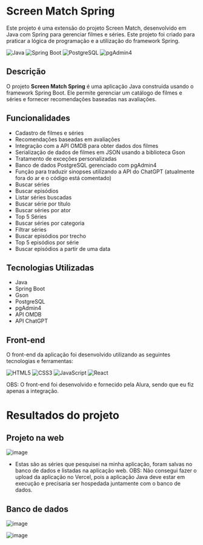 # Screen Match Spring

Este projeto é uma extensão do projeto Screen Match, desenvolvido em Java com Spring para gerenciar filmes e séries. Este projeto foi criado para praticar a lógica de programação e a utilização do framework Spring.

![Java](https://img.shields.io/badge/Java-ED8B00?style=for-the-badge&logo=java&logoColor=white)
![Spring Boot](https://img.shields.io/badge/Spring_Boot-6DB33F?style=for-the-badge&logo=spring-boot&logoColor=white)
![PostgreSQL](https://img.shields.io/badge/PostgreSQL-316192?style=for-the-badge&logo=postgresql&logoColor=white)
![pgAdmin4](https://img.shields.io/badge/pgAdmin4-17A2B8?style=for-the-badge&logo=postgresql&logoColor=white)

## Descrição

O projeto **Screen Match Spring** é uma aplicação Java construída usando o framework Spring Boot. Ele permite gerenciar um catálogo de filmes e séries e fornecer recomendações baseadas nas avaliações.

## Funcionalidades

- Cadastro de filmes e séries
- Recomendações baseadas em avaliações
- Integração com a API OMDB para obter dados dos filmes
- Serialização de dados de filmes em JSON usando a biblioteca Gson
- Tratamento de exceções personalizadas
- Banco de dados PostgreSQL gerenciado com pgAdmin4
- Função para traduzir sinopses utilizando a API do ChatGPT (atualmente fora do ar e o código está comentado)
- Buscar séries
- Buscar episódios
- Listar séries buscadas
- Buscar série por título
- Buscar séries por ator
- Top 5 Séries
- Buscar séries por categoria
- Filtrar séries
- Buscar episódios por trecho
- Top 5 episódios por série
- Buscar episódios a partir de uma data

## Tecnologias Utilizadas

- Java
- Spring Boot
- Gson
- PostgreSQL
- pgAdmin4
- API OMDB
- API ChatGPT

## Front-end

O front-end da aplicação foi desenvolvido utilizando as seguintes tecnologias e ferramentas:

![HTML5](https://img.shields.io/badge/HTML5-E34F26?style=for-the-badge&logo=html5&logoColor=white)
![CSS3](https://img.shields.io/badge/CSS3-1572B6?style=for-the-badge&logo=css3&logoColor=white)
![JavaScript](https://img.shields.io/badge/JavaScript-F7DF1E?style=for-the-badge&logo=javascript&logoColor=black)
![React](https://img.shields.io/badge/React-20232A?style=for-the-badge&logo=react&logoColor=61DAFB)

OBS: O front-end foi desenvolvido e fornecido pela Alura, sendo que eu fiz apenas a integração.

# Resultados do projeto

## Projeto na web
![image](https://github.com/user-attachments/assets/edbef16e-a175-4efe-a5e1-831420b35974)
- Estas são as séries que pesquisei na minha aplicação, foram salvas no banco de dados e listadas na aplicação web.
  OBS: Não consegui fazer o upload da aplicação no Vercel, pois a aplicação Java deve estar em execução e precisaria ser hospedada juntamente com o banco de dados.

## Banco de dados
![image](https://github.com/user-attachments/assets/f65adcfb-675b-49b6-b6cb-1ae6f2a3b663)

![image](https://github.com/user-attachments/assets/9cf3e70e-0027-4636-a100-e806fef2a555)

